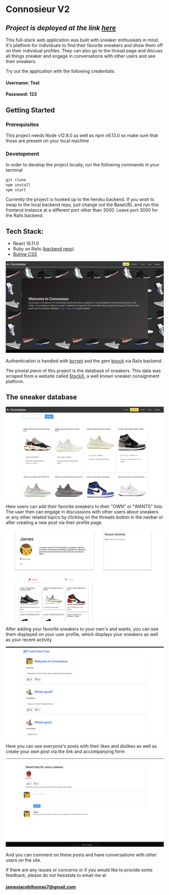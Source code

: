 
# Connosieur V2

## *Project is deployed at the link [here](https://connosieurfrontend.herokuapp.com/)*

This full-stack web application was built with sneaker enthusiasts in mind.  It's platform for individuals to find their favorite sneakers and show them off on their individual profiles.  They can also go to the thread page and discuss all things sneaker and engage in conversations with other users and see their sneakers. 

Try out the application with the following credentials:

#### Username: Test

#### Password: 123

## Getting Started

### Prerequisites
This project needs Node v12.8.0 as well as npm v6.13.0 so make sure that those are present on your local machine


### Development
In order to develop the project locally, run the following commands in your terminal

```
git clone
npm install
npm start
```
Currently the project is hooked up to the heroku backend. If you wish to swap to the local backend repo, just change out the BaseURL and run this frontend instance at a different port other than 3000. Leave port 3000 for the Rails backend.

## Tech Stack: 
- React 16.11.0
- Ruby on Rails ([backend repo](https://github.com/jtx007/ConnosieurBackend))
- [Bulma-CSS](https://bulma.io/)

![Connosiuer](/src/assets/connosieur.png)



Authentication is handled with [bcrypt](https://github.com/codahale/bcrypt-ruby) and the gem [knock](https://github.com/nsarno/knock) via Rails backend.

The pivotal piece of this project is the database of sneakers.  This data was scraped from a website called [StockX](https://stockx.com/), a well known sneaker consignment platform.

## The sneaker database

![Database](/src/assets/database.png)

Here users can add their favorite sneakers to their "OWN" or "WANTS" lists.  The user then can engage in discussions with other users about sneakers or any other related topics by clicking on the threads button in the navbar or after creating a new post via their profile page.  

![Profile](/src/assets/profile.png)

After adding your favorite sneakers to your own's and wants, you can see them displayed on your user profile, which displays your sneakers as well as your recent activity

![Posts](/src/assets/posts.png)

Here you can see everyone's posts with their likes and dislikes as well as create your own post via the link and accompanying form

![Comments](/src/assets/comments.png)

And you can comment on these posts and have conversations with other users on the site.

If there are any issues or concerns or if you would like to provide some feedback, please do not hesistate to email me at

#### jamesjacobthomas7@gmail.com


